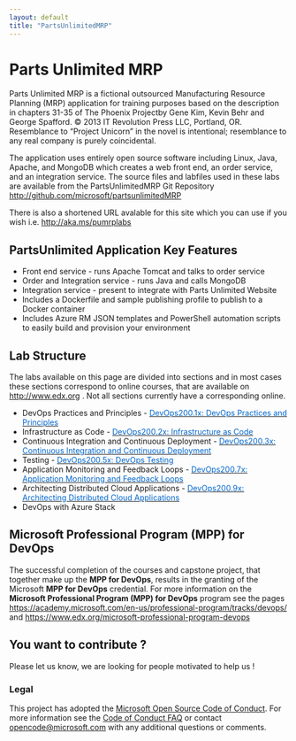 ```yaml
---
layout: default
title: "PartsUnlimitedMRP"
---
```


# Parts Unlimited MRP

Parts Unlimited MRP is a fictional outsourced Manufacturing Resource Planning (MRP) application for training purposes based on the description in chapters 31-35 of The Phoenix Projectby Gene Kim, Kevin Behr and George Spafford. © 2013 IT Revolution Press LLC, Portland, OR. Resemblance to “Project Unicorn” in the novel is intentional; resemblance to any real company is purely coincidental.

The application uses entirely open source software including Linux, Java, Apache, and MongoDB which creates a web front end, an order service, and an integration service. The source files and labfiles used in these labs are available from the PartsUnlimitedMRP Git Repository <a href="http://github.com/microsoft/partsunlimitedMRP" target="_blank"><span style="color: #0066cc;" color="#0066cc">http://github.com/microsoft/partsunlimitedMRP</span></a>

There is also a shortened URL avalable for this site which you can use if you wish i.e. <a href="http://aka.ms/pumrplabs" target="_blank"><span style="color: #0066cc;" color="#0066cc">http://aka.ms/pumrplabs</span></a>


## PartsUnlimited Application Key Features ##
- Front end service - runs Apache Tomcat and talks to order service
- Order and Integration service - runs Java and calls MongoDB
- Integration service - present to integrate with Parts Unlimited Website
- Includes a Dockerfile and sample publishing profile to publish to a Docker container
- Includes Azure RM JSON templates and PowerShell automation scripts to easily build and provision your environment


## Lab Structure
The labs available on this page are divided into sections and in most cases these sections correspond to online courses, that are available on <a href="http://www.edx.org" target="_blank"><span style="color: #0066cc;" color="#0066cc">http://www.edx.org </span></a>. Not all sections currently have a corresponding online.

- DevOps Practices and Principles - <a href="https://www.edx.org/course/devops-practices-and-principles-0" target="_blank"><span style="color: #0066cc;" color="#0066cc">DevOps200.1x: DevOps Practices and Principles</span></a>
- Infrastructure as Code - <a href="https://www.edx.org/course/infrastructure-as-code-0" target="_blank"><span style="color: #0066cc;" color="#0066cc">DevOps200.2x: Infrastructure as Code</span></a>
- Continuous Integration and Continuous Deployment - <a href="https://www.edx.org/course/continuous-integration-and-continuous-deployment-0" target="_blank"><span style="color: #0066cc;" color="#0066cc">DevOps200.3x: Continuous Integration and Continuous Deployment</span></a>
- Testing - <a href="https://www.edx.org/course/devops-testing-1" target="_blank"><span style="color: #0066cc;" color="#0066cc">DevOps200.5x: DevOps Testing </span></a>
- Application Monitoring and Feedback Loops - <a href="https://www.edx.org/course/application-monitoring-and-feedback-loops-0" target="_blank"><span style="color: #0066cc;" color="#0066cc">DevOps200.7x: Application Monitoring and Feedback Loops</span></a>
- Architecting Distributed Cloud Applications - <a href="https://www.edx.org/course/architecting-distributed-cloud-applications-0" target="_blank"><span style="color: #0066cc;" color="#0066cc">DevOps200.9x: Architecting Distributed Cloud Applications </span></a>
- DevOps with Azure Stack


## Microsoft Professional Program (MPP) for DevOps

The successful completion of the courses and capstone project, that together make up the   **MPP for DevOps**, results in the granting of the Microsoft **MPP for DevOps** credential. For more information on the **Microsoft Professional Program (MPP) for DevOps** program see the pages <a href="https://academy.microsoft.com/en-us/professional-program/tracks/devops/ " target="_blank"><span style="color: #0066cc;" color="#0066cc">https://academy.microsoft.com/en-us/professional-program/tracks/devops/ </span></a> and <a href="https://www.edx.org/microsoft-professional-program-devops " target="_blank"><span style="color: #0066cc;" color="#0066cc">https://www.edx.org/microsoft-professional-program-devops</span></a> 



## You want to contribute ?
Please let us know, we are looking for people motivated to help us !


### Legal
This project has adopted the [Microsoft Open Source Code of Conduct](https://opensource.microsoft.com/codeofconduct/). 
For more information see the [Code of Conduct FAQ](https://opensource.microsoft.com/codeofconduct/faq/) or contact [opencode@microsoft.com](mailto:opencode@microsoft.com) with any additional questions or comments.
